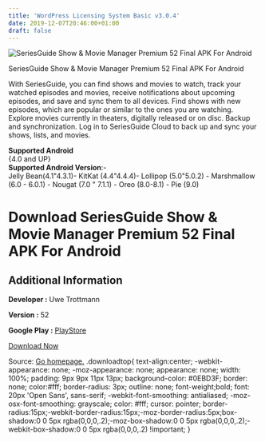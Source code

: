 ```yaml
---
title: 'WordPress Licensing System Basic v3.0.4'
date: 2019-12-07T20:46:00+01:00
draft: false
---
```


![SeriesGuide Show & Movie Manager Premium 52 Final APK For Android](https://i0.wp.com/apkhome.net/wp-content/uploads/2019/12/SeriesGuide-Show-Movie-Manager-Premium-52-Final.png "SeriesGuide Show & Movie Manager Premium 52 Final APK For Android")

  

SeriesGuide Show & Movie Manager Premium 52 Final APK For Android

With SeriesGuide, you can find shows and movies to watch, track your watched episodes and movies, receive notifications about upcoming episodes, and save and sync them to all devices. Find shows with new episodes, which are popular or similar to the ones you are watching. Explore movies currently in theaters, digitally released or on disc. Backup and synchronization. Log in to SeriesGuide Cloud to back up and sync your shows, lists, and movies.

**Supported Android**  
{4.0 and UP}  
**Supported Android Version**:-  
Jelly Bean(4.1"4.3.1)- KitKat (4.4"4.4.4)- Lollipop (5.0"5.0.2) - Marshmallow (6.0 - 6.0.1) - Nougat (7.0 " 7.1.1) - Oreo (8.0-8.1) - Pie (9.0)

Download SeriesGuide Show & Movie Manager Premium 52 Final APK For Android
==========================================================================

Additional Information
----------------------

**Developer :** Uwe Trottmann

**Version :** 52

**Google Play :** [PlayStore](https://play.google.com/store/apps/details?id=com.battlelancer.seriesguide)

  

[Download Now](https://store4app.co/post/seriesguide-show-amp-movie-manager-premium-52-final-apk-for-android_1575741922)

  
Source: [Go homepage.](https://store4app.co/post/seriesguide-show-amp-movie-manager-premium-52-final-apk-for-android_1575741922) .downloadtop{ text-align:center; -webkit-appearance: none; -moz-appearance: none; appearance: none; width: 100%; padding: 9px 9px 11px 13px; background-color: #0EBD3F; border: none; color:#fff; border-radius: 3px; outline: none; font-weight;bold; font: 20px 'Open Sans', sans-serif; -webkit-font-smoothing: antialiased; -moz-osx-font-smoothing: grayscale; color: #fff; cursor: pointer; border-radius:15px;-webkit-border-radius:15px;-moz-border-radius:5px;box-shadow:0 0 5px rgba(0,0,0,.2);-moz-box-shadow:0 0 5px rgba(0,0,0,.2);-webkit-box-shadow:0 0 5px rgba(0,0,0,.2) !important; }
